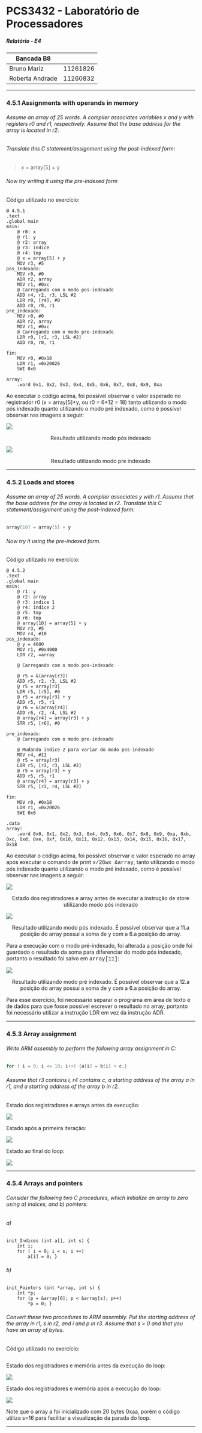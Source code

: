 # PCS3432 - Laboratório de Processadores

##### Relatório - E4

| Bancada B8      |          |
| --------------- | -------- |
| Bruno Mariz     | 11261826 |
| Roberta Andrade | 11260832 |

---

### 4.5.1 Assignments with operands in memory

###### Assume an array of 25 words. A compiler associates variables x and y with registers r0 and r1, respectively. Assume that the base address for the array is located in r2.

###### Translate this C statement/assignment using the post-indexed form:

> x = array[5] + y

###### Now try writing it using the pre-indexed form

Código utilizado no exercício:

```assembly
@ 4.5.1
.text
.global main
main:
    @ r0: x
    @ r1: y
    @ r2: array
    @ r3: indice
    @ r4: tmp
    @ x = array[5] + y
    MOV r3, #5
pos_indexado:
    MOV r0, #0
    ADR r2, array
    MOV r1, #0xc
    @ Carregando com o modo pos-indexado
    ADD r4, r2, r3, LSL #2
    LDR r0, [r4], #0
    ADD r0, r0, r1
pre_indexado:
    MOV r0, #0
    ADR r2, array
    MOV r1, #0xc
    @ Carregando com o modo pre-indexado
    LDR r0, [r2, r3, LSL #2]
    ADD r0, r0, r1

fim:
    MOV	r0, #0x18
	LDR	r1, =0x20026
	SWI	0x0

array:
    .word 0x1, 0x2, 0x3, 0x4, 0x5, 0x6, 0x7, 0x8, 0x9, 0xa

```

Ao executar o código acima, foi possível observar o valor esperado no registrador r0 (x = array[5]+y, ou r0 = 6+12 = 18) tanto utilizando o modo pós indexado quanto utilizando o modo pré indexado, como é possível observar nas imagens a seguir:

![](img/4-5-1-pos.png)

<p style="text-align:center;">Resultado utilizando modo pós indexado</p>

![](img/4-5-1-pre.png)

<p style="text-align:center;">Resultado utilizando modo pre indexado</p>

---

### 4.5.2 Loads and stores

###### Assume an array of 25 words. A compiler associates y with r1. Assume that the base address for the array is located in r2. Translate this C statement/assignment using the post-indexed form:

```c
array[10] = array[5] + y
```

###### Now try it using the pre-indexed form.

Código utilizado no exercício:

```assembly
@ 4.5.2
.text
.global main
main:
    @ r1: y
    @ r2: array
    @ r3: indice 1
    @ r4: indice 2
    @ r5: tmp
    @ r6: tmp
    @ array[10] = array[5] + y
    MOV r3, #5
    MOV r4, #10
pos_indexado:
    @ y = 4000
    MOV r1, #0x4000
    LDR r2, =array

    @ Carregando com o modo pos-indexado

    @ r5 = &(array[r3])
    ADD r5, r2, r3, LSL #2
    @ r5 = array[r3]
    LDR r5, [r5], #0
    @ r5 = array[r3] + y
    ADD r5, r5, r1
    @ r6 = &(array[r4])
    ADD r6, r2, r4, LSL #2
    @ array[r4] = array[r3] + y
    STR r5, [r6], #0

pre_indexado:
    @ Carregando com o modo pre-indexado

    @ Mudando indice 2 para variar do modo pos-indexado
    MOV r4, #11
    @ r5 = array[r3]
    LDR r5, [r2, r3, LSL #2]
    @ r5 = array[r3] + y
    ADD r5, r5, r1
    @ array[r4] = array[r3] + y
    STR r5, [r2, r4, LSL #2]

fim:
    MOV	r0, #0x18
	LDR	r1, =0x20026
	SWI	0x0

.data
array:
    .word 0x0, 0x1, 0x2, 0x3, 0x4, 0x5, 0x6, 0x7, 0x8, 0x9, 0xa, 0xb, 0xc, 0xd, 0xe, 0xf, 0x10, 0x11, 0x12, 0x13, 0x14, 0x15, 0x16, 0x17, 0x18

```

Ao executar o código acima, foi possível observar o valor esperado no array após executar o comando de print <span style="font-family: Courier New, Courier">x/28wx &array</span>, tanto utilizando o modo pós indexado quanto utilizando o modo pré indexado, como é possível observar nas imagens a seguir:

![](img/4-5-2-pos-antes.png)

<p style="text-align:center;">Estado dos registradores e array antes de executar a instrução de store utilizando modo pós indexado</p>

![](img/4-5-2-pos.png)

<p style="text-align:center;">Resultado utilizando modo pós indexado. É possível observar que a 11.a posição do array possui a soma de y com a 6.a posição do array.</p>

Para a execução com o modo pré-indexado, foi alterada a posição onde foi guardado o resultado da soma para diferenciar do modo pós indexado, portanto o resultado foi salvo em <span style='font-family: Courier New, Courier'>array[11]</span>:

![](img/4-5-2-pre.png)

<p style="text-align:center;">Resultado utilizando modo pré indexado. É possível observar que a 12.a posição do array possui a soma de y com a 6.a posição do array.</p>

Para esse exercício, foi necessário separar o programa em área de texto e de dados para que fosse possível escrever o resultado no array, portanto foi necessário utilizar a instrução LDR em vez da instrução ADR.

---

### 4.5.3 Array assignment

###### Write ARM assembly to perform the following array assignment in C:

```c
for ( i = 0; i <= 10; i++) {a[i] = b[i] + c;}
```

###### Assume that r3 contains i, r4 contains c, a starting address of the array a in r1, and a starting address of the array b in r2.

Estado dos registradores e arrays antes da execução:

![](img/4-5-3-antes.png)

Estado após a primeira iteração:

![](img/4-5-3-primeira-it.png)

Estado ao final do loop:

![](img/4-5-3-fim.png)

---

### 4.5.4 Arrays and pointers

###### Consider the following two C procedures, which initialize an array to zero using a) indices, and b) pointers:

###### a)

```
init_Indices (int a[], int s) {
    int i;
    for ( i = 0; i < s; i ++)
        a[i] = 0; }
```

###### b)

```
init_Pointers (int *array, int s) {
    int *p;
    for (p = &array[0]; p < &array[s]; p++)
        *p = 0; }
```

###### Convert these two procedures to ARM assembly. Put the starting address of the array in r1, s in r2, and i and p in r3. Assume that s > 0 and that you have an array of bytes.

Código utilizado no exercício:

```assembly

```

Estado dos registradores e memória antes da execução do loop:

![](img/4-5-4-antes.png)

Estado dos registradores e memória após a execução do loop:

![](img/4-5-4-depois.png)

Note que o array a foi inicializado com 20 bytes 0xaa, porém o código utiliza s=16 para facilitar a visualização da parada do loop.

---
